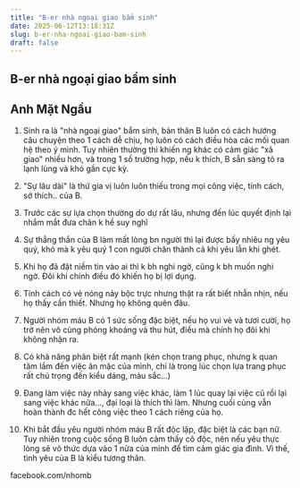 ```yaml
---
title: "B-er nhà ngoại giao bẩm sinh"
date: 2025-06-12T13:18:31Z
slug: b-er-nha-ngoai-giao-bam-sinh
draft: false
---
```


## B-er nhà ngoại giao bẩm sinh

## Anh Mặt Ngầu

1. Sinh ra là "nhà ngoại giao" bẩm sinh, bản thân B luôn có cách hướng câu chuyện theo 1 cách dễ chịu, họ luôn có cách điều hòa các mối quan hệ theo ý mình. Tuy nhiên thường thì khiến ng khác có cảm giác "xã giao" nhiều hơn, và trong 1 số trường hợp, nếu k thích, B sẵn sàng tỏ ra lạnh lùng và khó gần cực kỳ. ​

2. "Sự lâu dài" là thứ gia vị luôn luôn thiếu trong mọi công việc, tính cách, sở thích..​ của B.

3. Trước các sự lựa chọn thường do dự rất lâu, nhưng đến lúc quyết định lại nhắm mắt đưa chân k hề suy nghĩ 

4. Sự thẳng thắn của B làm mất lòng bn người thì lại được bấy nhiêu ng yêu quý, khó mà k yêu quý 1 con người chân thành cả khi yêu lẫn khi ghét.

5. Khi họ đã đặt niềm tin vào ai thì k bh nghi ngờ, cũng k bh muốn nghi ngờ. Đôi khi chính điều đó khiến họ bị lợi dụng.

6. Tính cách có vẻ nóng nảy bộc trực nhưng thật ra rất biết nhẫn nhịn, nếu họ thấy cần thiết. Nhưng họ không quên đâu.

7. Người nhóm máu B có 1 sức sống đặc biệt, nếu họ vui vẻ và tươi cười, họ trở nên vô cùng phóng khoáng và thu hút, điều mà chính họ đôi khi không nhận ra.

8. Có khả năng phân biệt rất mạnh (kén chọn trang phục, nhưng k quan tâm lắm đến việc ăn mặc của mình, chỉ là trong lúc chọn lựa trang phục rất chú trọng đến kiểu dáng, màu sắc...)

9. Đang làm việc này nhảy sang việc khác, làm 1 lúc quay lại việc cũ rồi lại sang việc khác nữa..., đại loại là thích thì làm. Nhưng cuối cùng vẫn hoàn thành đc hết công việc theo 1 cách riêng của họ.

10. Khi bắt đầu yêu người nhóm máu B rất độc lập, đặc biệt là các bạn nữ. Tuy nhiên trong cuộc sống B luôn cảm thấy cô độc, nên nếu yêu thực lòng sẽ vô thức dựa vào 1 nửa của mình để tìm cảm giác gia đình. Vì thế, tình yêu của B là kiểu tương thân.​
 
facebook.com/nhomb​​